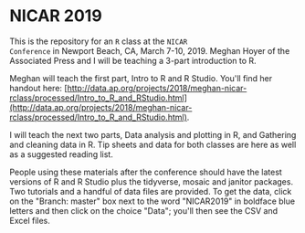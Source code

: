 # NICAR 2019

This is the repository for an <code>R</code> class at the <code>NICAR Conference</code> in Newport Beach, CA, March 7-10, 2019. Meghan Hoyer of the Associated Press and I will be teaching a 3-part introduction to R. 

Meghan will teach the first part, Intro to R and R Studio. You'll find her handout here: [http://data.ap.org/projects/2018/meghan-nicar-rclass/processed/Intro_to_R_and_RStudio.html](http://data.ap.org/projects/2018/meghan-nicar-rclass/processed/Intro_to_R_and_RStudio.html).

I will teach the next two parts, Data analysis and plotting in R, and Gathering and cleaning data in R. Tip sheets and data for both classes are here as well as a suggested reading list.

People using these materials after the conference should have the latest versions of R and R Studio plus the tidyverse, mosaic and janitor packages. Two tutorials and a handful of data files are provided. To get the data, click on the "Branch: master" box next to the word "NICAR2019" in boldface blue letters and then click on the choice "Data"; you'll then see the CSV and Excel files.
